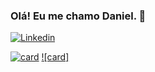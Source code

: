 ### Olá! Eu me chamo Daniel. 👋

[![Linkedin](https://img.shields.io/badge/LinkedIn-0077B5?style=for-the-badge&logo=linkedin&logoColor=white)](https://www.linkedin.com/in/daniel-ramos-681682194/)

[![card](https://github-readme-stats.vercel.app/api?username=Lexdian&theme=default)](https://github.com/anuraghazra/github-readme-stats)
[![card]](https://github-readme-stats.vercel.app/api/top-langs/?username=Lexdian&theme=dark&hide_border=false&include_all_commits=true&count_private=true&layout=compact)
<!--
**Lexdian/Lexdian** is a ✨ _special_ ✨ repository because its `README.md` (this file) appears on your GitHub profile.

Here are some ideas to get you started:

- 🔭 I’m currently working on ...
- 🌱 I’m currently learning ...
- 👯 I’m looking to collaborate on ...
- 🤔 I’m looking for help with ...
- 💬 Ask me about ...
- 📫 How to reach me: ...
- 😄 Pronouns: ...
- ⚡ Fun fact: ...
-->
